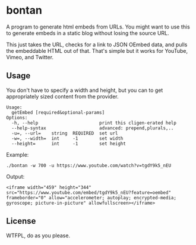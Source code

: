 # bontan

A program to generate html embeds from URLs. You might want to use this to
generate embeds in a static blog without losing the source URL.

This just takes the URL, checks for a link to JSON OEmbed data, and pulls the
embeddable HTML out of that. That's simple but it works for YouTube, Vimeo, and
Twitter.

## Usage

You don't have to specify a width and height, but you can to get appropriately
sized content from the provider.

    Usage:
      getEmbed [required&optional-params]
    Options:
      -h, --help                       print this cligen-erated help
      --help-syntax                    advanced: prepend,plurals,..
      -u=, --url=    string  REQUIRED  set url
      -w=, --width=  int     -1        set width
      --height=      int     -1        set height

Example:

    ./bontan -w 700 -u https://www.youtube.com/watch?v=tgdY9k5_nEU

Output:

    <iframe width="459" height="344" src="https://www.youtube.com/embed/tgdY9k5_nEU?feature=oembed" frameborder="0" allow="accelerometer; autoplay; encrypted-media; gyroscope; picture-in-picture" allowfullscreen></iframe>

## License

WTFPL, do as you please.

